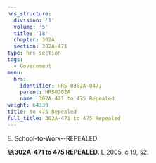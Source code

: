 ```yaml
---
hrs_structure:
  division: '1'
  volume: '5'
  title: '18'
  chapter: 302A
  section: 302A-471
type: hrs_section
tags:
  - Government
menu:
  hrs:
    identifier: HRS_0302A-0471
    parent: HRS0302A
    name: 302A-471 to 475 Repealed
weight: 64330
title: to 475 Repealed
full_title: 302A-471 to 475 Repealed
---
```

E. School-to-Work--REPEALED

**§§302A-471 to 475 REPEALED.** L 2005, c 19, §2.